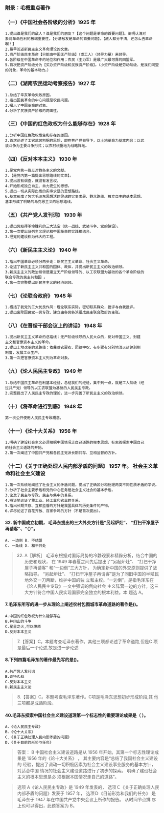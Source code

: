 ### 附录：毛概重点著作
### （一）《中国社会各阶级的分析》1925 年
    1.提出谁是我们的敌人？谁是我们的朋友？【这个问题是革命的首要问题】。阐明认清对
    象对革命胜利的极端重要性，【分清敌友是革命的首要问题】。【敌人都分不清，还怎么去革命啊！】
    2.最早论述新民主主义革命理论的文章。
    3.资产阶级民主革命【只能由中国无产阶级】（或工人）（领导力量）来领导。
    4.各阶级在中国革命中的地位和作用；农民（主力军）是最广大最可靠的同盟军。
    5.首次把资产阶级分为【买办资产阶级和民族资产阶级】。（小资产阶级是劳动阶级，是我们同盟的对象，革命的基本动力。）
    
### （二）《湖南农民运动考察报告》1927 年
    1.总结了辛亥革命失败原因。
    2.指出国民革命的中心问题是农民问题。
    3.揭示了中国革命的对象。
    4.分析了民族资产阶级的两面性。
    
### （三）《中国的红色政权为什么能够存在》1928 年
    1.分析中国红色政权发生和存在的原因。
    2.首次论述了工农武装割据的思想，即在共产党领导下，以土地革命为基本内容；以武
    装斗争为主要斗争形式；以农村根据地为战略阵地。
    
### （四）《反对本本主义》 1930 年
    1.是党内第一篇反对教条主义的文献。
    2.【是党内第一篇提出思想路线的文章】。
    3.提出没有调查，就没有发言权。
    4.开始形成独立自主、自力更生的思想。
    5.提出一切从实际出发的实事求是的思想路线。
    6.基本形成了包含毛泽东思想活的灵魂的实事求是、群众路线、独立自主的基本思想。
    基本形成了明确的马克思主义的思想路线。
    
### （五）《共产党人发刊词》 1939 年
    1.提出党取得革命胜利的三大法宝（统一战线、武装斗争、党的建设）。
    2.第一次提出马列主义理论和中国革命的实践相结合。
    3.把党的建设称为伟大的工程。
    
### （六）《新民主主义论》 1940 年
    1.指出中国革命必须分两步走：新民主主义革命、社会主义革命。
    2.论述了新民主主义共和国的国体、政体，并提出新民主主义的政治纲领。
    3.新民主主义的政治纲领是建立无产阶级领导的、以工农联盟为基础的各个革命阶级的
    联合专政的民主共和国 。
    4.第一次完整提出新民主主义的经济纲领。

### （七）《论联合政府》 1945 年
    1.概括了我党的三大优良作风：理论联系实际，密切联系群众，批评与自我批评。
    2.提出废除国民党一党专政，建立由各党各派组成民主联合政府的主张。
    
### （八）《在晋绥干部会议上的讲话》 1948 年
    1.提出新民主主义革命的总路线：无产阶级领导的人民大众的，反对帝国主义、封建
    主义和官僚资本主义的革命。
    2.提出土地改革的总路线：依靠贫农雇农，团结中农，有步骤有分别地消灭封建剥削
    制度，发展工业生产。
    3.第一次把官僚资本主义列为革命对象。
    
### （九）《论人民民主专政》 1949 年
    1.总结中国民主革命胜利基本经验，总结我们的经验，集中到一点，就是工人阶级（经
    过共产党）领导的以工农联盟为基础的人民民主专政。
    2.完整提出了人民民主专政的理论，进一步完善了新民主主义的政治纲领。
    
### （十）《将革命进行到底》 1948 年
    第一次公开使用人民民主专政概念。
    
### （十一）《论十大关系》 1956 年
    1.明确了建设社会主义必须根据中国情况走自己道路的根本思想，标志着探索中国自己
    的社会主义道路的开始。
    2.第一次阐述了中国共产党和各民主党派长期共存、互相监督的方针。
    
### （十二）《关于正确处理人民内部矛盾的问题》 1957 年。 社会主义革命和社会主义建设
    1.第一次系统地阐述了社会主义的矛盾问题，提出了正确区分和处理两类不同性质矛盾的学说。
    2.分析了社会主要矛盾和党的中心任务是社会主义社会的基本矛盾。
    3.论及了民主与专政，民主与集中的关系。
    4.辨证地论证了重工业、轻工业和农业的关系。
    5.指出长期共存、互相监督的方针是我国具体的历史条件的产物。
    6.详尽论述了百花齐放、百家争鸣的方针（不是首次提出）。

#### 32. 新中国成立初期， 毛泽东提出的三大外交方针是“另起炉灶”、 “打扫干净屋子再请客”、“（）”。
    A. 一边倒 B. 不结盟
    C. 一条线 D. 和平共处
>   32. A［解析］ 毛泽东根据对国际局势的冷静观察和精辟分析，结合中国的
    历史和现状， 在 1949 年春夏之间先后提出了“另起炉灶”、 “打扫干净屋子再请客”
    和“一边倒”三大方针， 为确定新中国的外交原则提供了战略指导。 “另起炉灶”、
    “打扫干净屋子再请客”是为了同旧中国的半殖民地外交一刀两断，维护中国的独
    立和主权。“一边倒”，是指毛泽东在《论人民民主专政》一文中强调的倒向社会
    主义阵营一边的方针。这三大方针符合中国人民实现国家完全独立的根本利益。本
    题选 A。

    
#### 7.毛泽东所写的进一步从理论上阐述农村包围城市革命道路的著作是()。
    A.中国的红色政权为什么能够存在
    B.井冈山的斗争
    C.星星之火,可以燎原
    D.反对本本主义
>   7.【答案】C。本题考查毛泽东著作。其他三项都论述了革命道路,但是C
    项是最后一个论述,故是进一步论述    

#### 8.下列四篇毛泽东的著作最先写的是()。
    A.共产党人发刊词
    B.论持久战
    C.反对本本主义
    D.新民主主义论
>   8.【答案】C。本题考查毛泽东著作。C项是毛泽东思想初步形成阶段,其
    他三项都是成熟阶段。
    
#### 40.毛泽东探索中国社会主义建设道理第一个标志性的重要理论成果是（ ）。
    A.《论人民民主专政》
    B.《论十大关系》
    C.《关于正确处理人民内部矛盾的问题》
    D.《关于目前的形势与任务》
>   答案： B 中国社会主义建设道路是从 1956 年开始，其第一个标志性理论成果是 1956 年的《论十大关系》 ， 其主要内容是“总结了我国社会主义建设的
经验，提出了调动一切积极因素为社会主义建设事业服务的基本方针，对适合中国
情况的社会主义建设道路进行了初步的探索。 明确了建设社会主义的根本思想是必
须根据本国情况走自己的道路”。

>   选项 A《论人民民主专政》是 1949 年发表的，
选项Ｃ《关于正确处理人民内部矛盾的问题》发表于 1957 年，
选项Ｄ《目前形势和我们的任务》 是毛泽东于 1947 年在中国共产党中央会议上所作的报告。 从时间节点排
序上也可以得出，此题答案为 B。





















    